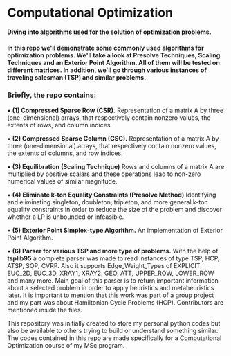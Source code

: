 # Computational Optimization
**Diving into algorithms used for the solution of optimization problems.**

#### In this repo we'll demonstrate some commonly used algorithms for optimization problems. We'll take a look at Presolve Techniques, Scaling Techniques and an Exterior Point Algorithm. All of them will be tested on different matrices. In addition, we'll go through various instances of traveling salesman (TSP) and similar problems.

### Briefly, the repo contains:

  • **(1) Compressed Sparse Row (CSR).** Representation of a matrix A by three (one-dimensional) arrays, that respectively contain nonzero values, the extents of rows, and column indices.
  
  • **(2) Compressed Sparse Column (CSC).** Representation of a matrix A by three (one-dimensional) arrays, that respectively contain nonzero values, the extents of columns, and row indices.
  
  • **(3) Equilibration (Scaling Technique)** Rows and columns of a matrix A are multiplied by positive scalars and these operations lead to non-zero numerical values of similar magnitude.
  
  • **(4) Eliminate k-ton Equality Constraints (Presolve Method)** Identifying and eliminating singleton, doubleton, tripleton, and more general k-ton equality constraints in order to reduce the size of the problem and discover whether a LP is unbounded or infeasible.
  
  • **(5) Exterior Point Simplex-type Algorithm.** An implementation of Exterior Point Algorithm.
  
  • **(6) Parser for various TSP and more type of problems.** With the help of **tsplib95** a complete parser was made to read instances of type TSP, HCP, ATSP, SOP, CVRP. Also it supports Edge_Weight_Types of EXPLICIT, EUC_2D, EUC_3D, XRAY1, XRAY2, GEO, ATT, UPPER_ROW, LOWER_ROW and many more. Main goal of this parser is to return important information about a selected problem in order to apply heuristics and metaheuristics later. It is important to mention that this work was part of a group project and my part was about Hamiltonian Cycle Problems (HCP). Contributors are mentioned inside the files.
  
This repository was initially created to store my personal python codes but also be available to others trying to build or understand something similar.
The codes contained in this repo are made specifically for a Computational Optimization course of my MSc program.
